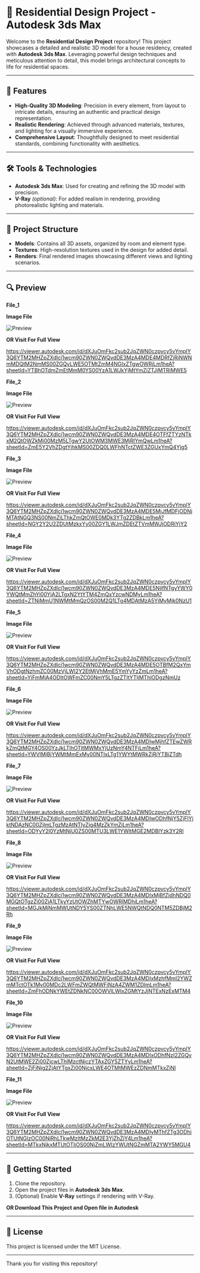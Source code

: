 
# 🏡 Residential Design Project - Autodesk 3ds Max

Welcome to the **Residential Design Project** repository! This project showcases a detailed and realistic 3D model for a house residency, created with **Autodesk 3ds Max**. Leveraging powerful design techniques and meticulous attention to detail, this model brings architectural concepts to life for residential spaces.

---

## 🌟 Features

- **High-Quality 3D Modeling**: Precision in every element, from layout to intricate details, ensuring an authentic and practical design representation.
- **Realistic Rendering**: Achieved through advanced materials, textures, and lighting for a visually immersive experience.
- **Comprehensive Layout**: Thoughtfully designed to meet residential standards, combining functionality with aesthetics.

---

## 🛠️ Tools & Technologies

- **Autodesk 3ds Max**: Used for creating and refining the 3D model with precision.
- **V-Ray** *(optional)*: For added realism in rendering, providing photorealistic lighting and materials.

---

## 📂 Project Structure

- **Models**: Contains all 3D assets, organized by room and element type.
- **Textures**: High-resolution textures used in the design for added detail.
- **Renders**: Final rendered images showcasing different views and lighting scenarios.

---

## 🔍 Preview
**File_1**

**Image File**

![Preview](Project_File/Images/preview_1.png)


**OR Visit For Full View**

https://viewer.autodesk.com/id/dXJuOmFkc2sub2JqZWN0czpvcy5vYmplY3Q6YTM2MHZpZXdlci1wcm90ZWN0ZWQvdDE3MzA4MDE4MDRfZjRiNWNmMDQtM2NmMS00ZGQyLWE5OTMtZmM4NGIxZTgwOWRjLm1heA?sheetId=YTBhOTdmZmEtMmM0YS00YzA1LWJkYjMtYmZiZTJjMTRiMWE5

**File_2**

**Image File**

![Preview](Project_File/Images/preview_2.png)


**OR Visit For Full View**

https://viewer.autodesk.com/id/dXJuOmFkc2sub2JqZWN0czpvcy5vYmplY3Q6YTM2MHZpZXdlci1wcm90ZWN0ZWQvdDE3MzA4MDE4OTFfZTYzNTkxM2QtOWZkMi00MzM5LTgwY2UtOWM3MWE3MjRlYmQwLm1heA?sheetId=ZmE5Y2VhZDgtYjhkMS00ZDQ0LWFhNTctZWE3ZGUxYmQ4Yjg5

**File_3**

**Image File**

![Preview](Project_File/Images/preview_3.png)


**OR Visit For Full View**

https://viewer.autodesk.com/id/dXJuOmFkc2sub2JqZWN0czpvcy5vYmplY3Q6YTM2MHZpZXdlci1wcm90ZWN0ZWQvdDE3MzA4MDE5MjJfMDFjODNjMTAtNGQ3NS00NmZiLThkZmQtOWE0MDk3YTg2ZDBkLm1heA?sheetId=NGY2Y2U2ZDUtMzkxYy00ZGY1LWJmZDEtZTVmMWJjODRiYjY2

**File_4**

**Image File**

![Preview](Project_File/Images/preview_4.png)


**OR Visit For Full View**

https://viewer.autodesk.com/id/dXJuOmFkc2sub2JqZWN0czpvcy5vYmplY3Q6YTM2MHZpZXdlci1wcm90ZWN0ZWQvdDE3MzA4MDE5NjlfNTgyYWY0YWQtMmZhYi00YjA2LTgxN2YtYTM4ZmQxYzcwNDMyLm1heA?sheetId=ZTNjMmU1NWMtMmQzOS00M2Q1LTg4MDAtMzA5YjMyMjk0NzU1

**File_5**

**Image File**

![Preview](Project_File/Images/preview_5.png)


**OR Visit For Full View**

https://viewer.autodesk.com/id/dXJuOmFkc2sub2JqZWN0czpvcy5vYmplY3Q6YTM2MHZpZXdlci1wcm90ZWN0ZWQvdDE3MzA4MDE5OTBfM2QxYmVhODgtNzhmZC00MzVjLWI2Y2EtMjVhMmE5YmYyYzZmLm1heA?sheetId=YjFmMjA4ODItOWFmZC00NmY5LTgzZTItYTljMThlODgzNmUz

**File_6**

**Image File**

![Preview](Project_File/Images/preview_6.png)


**OR Visit For Full View**

https://viewer.autodesk.com/id/dXJuOmFkc2sub2JqZWN0czpvcy5vYmplY3Q6YTM2MHZpZXdlci1wcm90ZWN0ZWQvdDE3MzA4MDIwMjhfZTEwZWRkZmQtMGY4OS00YzJkLTlhOTItMWMxYjUzNmY4NTFjLm1heA?sheetId=YWVlMjBjYWMtMmExMy00NTIxLTg1YWYtMWRkZjRiYTBiZTdh

**File_7**

**Image File**

![Preview](Project_File/Images/preview_7.png)


**OR Visit For Full View**

https://viewer.autodesk.com/id/dXJuOmFkc2sub2JqZWN0czpvcy5vYmplY3Q6YTM2MHZpZXdlci1wcm90ZWN0ZWQvdDE3MzA4MDIwODhfNjY5ZjFlYjktNDAzNC00ZjlmLTgzMzAtNTIyZjg4MzZkYmZjLm1heA?sheetId=ODYyY2I0YzMtNjU0ZS00MTU3LWE1YWItMGE2MDBlYzk3Y2Rl

**File_8**

**Image File**

![Preview](Project_File/Images/preview_8.png)


**OR Visit For Full View**

https://viewer.autodesk.com/id/dXJuOmFkc2sub2JqZWN0czpvcy5vYmplY3Q6YTM2MHZpZXdlci1wcm90ZWN0ZWQvdDE3MzA4MDIxMjBfZjdhNDQ0MGQtOTgzZi00ZjA1LTkyYzUtOWZhMTYwOWRlMDhjLm1heA?sheetId=MGJkMjNmMWUtNDY5YS00ZTNhLWE5NWQtNDQ0NTM5ZDBjM2Rh

**File_9**

**Image File**

![Preview](Project_File/Images/preview_9.png)


**OR Visit For Full View**

https://viewer.autodesk.com/id/dXJuOmFkc2sub2JqZWN0czpvcy5vYmplY3Q6YTM2MHZpZXdlci1wcm90ZWN0ZWQvdDE3MzA4MDIxMzhfMmI2YWZmMTctOTk1My00MDc2LWFmZWQtMWFiNzA4ZWM1ZDlmLm1heA?sheetId=ZmFhODNkYWEtZDNkNC00OWVlLWIxZGMtYzJjNTExNzExMTM4

**File_10**

**Image File**

![Preview](Project_File/Images/preview_10.png)


**OR Visit For Full View**

https://viewer.autodesk.com/id/dXJuOmFkc2sub2JqZWN0czpvcy5vYmplY3Q6YTM2MHZpZXdlci1wcm90ZWN0ZWQvdDE3MzA4MDIxODhfNzI2ZGQyN2UtMWE2Zi00ZjcwLThlMzctNjczYTAxZGY5ZTYyLm1heA?sheetId=ZjFiNjg2ZjAtYTgxZi00NjcxLWE4OTMtMWEzZDNmMTkxZjNl

**File_11**

**Image File**

![Preview](Project_File/Images/preview_11.png)


**OR Visit For Full View**

https://viewer.autodesk.com/id/dXJuOmFkc2sub2JqZWN0czpvcy5vYmplY3Q6YTM2MHZpZXdlci1wcm90ZWN0ZWQvdDE3MzA4MDIyMThfZTg3ODhiOTUtNGIzOC00NjRhLTkwMzItMzZkM2E3YjZhZjY4Lm1heA?sheetId=MTkxNjkxMTUtOTliOS00NjZmLWIzYWUtNGZmMTA2YWY5MGU4



---

## 🚀 Getting Started

1. Clone the repository.
2. Open the project files in **Autodesk 3ds Max**.
3. (Optional) Enable **V-Ray** settings if rendering with V-Ray.

**OR Download This Project and Open file in Autodesk**

---

## 📄 License

This project is licensed under the MIT License.

---

Thank you for visiting this repository!
